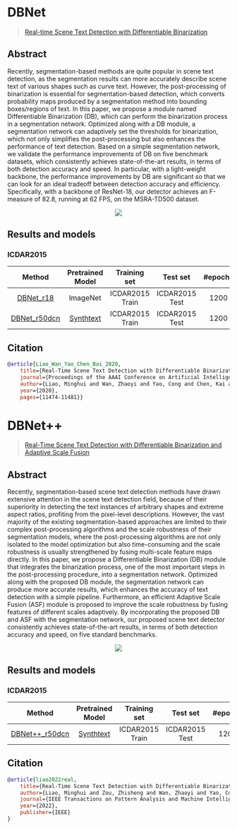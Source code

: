 # DBNet

> [Real-time Scene Text Detection with Differentiable Binarization](https://arxiv.org/abs/1911.08947)

<!-- [ALGORITHM] -->
## Abstract

Recently, segmentation-based methods are quite popular in scene text detection, as the segmentation results can more accurately describe scene text of various shapes such as curve text. However, the post-processing of binarization is essential for segmentation-based detection, which converts probability maps produced by a segmentation method into bounding boxes/regions of text. In this paper, we propose a module named Differentiable Binarization (DB), which can perform the binarization process in a segmentation network. Optimized along with a DB module, a segmentation network can adaptively set the thresholds for binarization, which not only simplifies the post-processing but also enhances the performance of text detection. Based on a simple segmentation network, we validate the performance improvements of DB on five benchmark datasets, which consistently achieves state-of-the-art results, in terms of both detection accuracy and speed. In particular, with a light-weight backbone, the performance improvements by DB are significant so that we can look for an ideal tradeoff between detection accuracy and efficiency. Specifically, with a backbone of ResNet-18, our detector achieves an F-measure of 82.8, running at 62 FPS, on the MSRA-TD500 dataset.

<div align=center>
<img src="https://user-images.githubusercontent.com/22607038/142791306-0da6db2a-20a6-4a68-b228-64ff275f67b3.png"/>
</div>

## Results and models

### ICDAR2015

|                                    Method                                     |                                                      Pretrained Model                                                      |  Training set   |    Test set    | #epochs | Test size | Recall | Precision | Hmean |                                                                                                                         Download                                                                                                                          |
| :---------------------------------------------------------------------------: | :------------------------------------------------------------------------------------------------------------------------: | :-------------: | :------------: | :-----: | :-------: | :----: | :-------: | :---: | :-------------------------------------------------------------------------------------------------------------------------------------------------------------------------------------------------------------------------------------------------------: |
|     [DBNet_r18](/configs/textdet/dbnet/dbnet_r18_fpnc_1200e_icdar2015.py)     |                                                          ImageNet                                                          | ICDAR2015 Train | ICDAR2015 Test |  1200   |    736    | 0.731  |   0.871   | 0.795 |      [model](https://download.openmmlab.com/mmocr/textdet/dbnet/dbnet_r18_fpnc_sbn_1200e_icdar2015_20210329-ba3ab597.pth) \| [log](https://download.openmmlab.com/mmocr/textdet/dbnet/dbnet_r18_fpnc_sbn_1200e_icdar2015_20210329-ba3ab597.log.json)      |
| [DBNet_r50dcn](/configs/textdet/dbnet/dbnet_r50dcnv2_fpnc_1200e_icdar2015.py) | [Synthtext](https://download.openmmlab.com/mmocr/textdet/dbnet/dbnet_r50dcnv2_fpnc_sbn_2e_synthtext_20210325-aa96e477.pth) | ICDAR2015 Train | ICDAR2015 Test |  1200   |   1024    | 0.814  |   0.868   | 0.840 | [model](https://download.openmmlab.com/mmocr/textdet/dbnet/dbnet_r50dcnv2_fpnc_sbn_1200e_icdar2015_20211025-9fe3b590.pth) \| [log](https://download.openmmlab.com/mmocr/textdet/dbnet/dbnet_r50dcnv2_fpnc_sbn_1200e_icdar2015_20211025-9fe3b590.log.json) |

## Citation

```bibtex
@article{Liao_Wan_Yao_Chen_Bai_2020,
    title={Real-Time Scene Text Detection with Differentiable Binarization},
    journal={Proceedings of the AAAI Conference on Artificial Intelligence},
    author={Liao, Minghui and Wan, Zhaoyi and Yao, Cong and Chen, Kai and Bai, Xiang},
    year={2020},
    pages={11474-11481}}
```

# DBNet++

> [Real-Time Scene Text Detection with Differentiable Binarization and Adaptive Scale Fusion](https://arxiv.org/abs/2202.10304)

<!-- [ALGORITHM] -->

## Abstract

Recently, segmentation-based scene text detection methods have drawn extensive attention in the scene text detection field, because of their superiority in detecting the text instances of arbitrary shapes and extreme aspect ratios, profiting from the pixel-level descriptions. However, the vast majority of the existing segmentation-based approaches are limited to their complex post-processing algorithms and the scale robustness of their segmentation models, where the post-processing algorithms are not only isolated to the model optimization but also time-consuming and the scale robustness is usually strengthened by fusing multi-scale feature maps directly. In this paper, we propose a Differentiable Binarization (DB) module that integrates the binarization process, one of the most important steps in the post-processing procedure, into a segmentation network. Optimized along with the proposed DB module, the segmentation network can produce more accurate results, which enhances the accuracy of text detection with a simple pipeline. Furthermore, an efficient Adaptive Scale Fusion (ASF) module is proposed to improve the scale robustness by fusing features of different scales adaptively. By incorporating the proposed DB and ASF with the segmentation network, our proposed scene text detector consistently achieves state-of-the-art results, in terms of both detection accuracy and speed, on five standard benchmarks.

<div align=center>
<img src="https://user-images.githubusercontent.com/45810070/166850828-f1e48c25-4a0f-429d-ae54-6997ed25c062.png"/>
</div>

## Results and models

### ICDAR2015

|                                    Method                                     |                                                      Pretrained Model                                                      |  Training set   |    Test set    | #epochs | Test size | Recall | Precision | Hmean |                                                                                                                         Download                                                                                                                          |
| :---------------------------------------------------------------------------: | :------------------------------------------------------------------------------------------------------------------------: | :-------------: | :------------: | :-----: | :-------: | :----: | :-------: | :---: | :-------------------------------------------------------------------------------------------------------------------------------------------------------------------------------------------------------------------------------------------------------: |
| [DBNet++_r50dcn](/configs/textdet/dbnet/dbnetpp_r50dcnv2_fpnc_1200e_icdar2015.py) | [Synthtext]() | ICDAR2015 Train | ICDAR2015 Test |  1200   |   1024    | 0.822  |   0.901   | 0.860 | [model]() \| [log]() |

## Citation

```bibtex
@article{liao2022real,
    title={Real-Time Scene Text Detection with Differentiable Binarization and Adaptive Scale Fusion},
    author={Liao, Minghui and Zou, Zhisheng and Wan, Zhaoyi and Yao, Cong and Bai, Xiang},
    journal={IEEE Transactions on Pattern Analysis and Machine Intelligence},
    year={2022},
    publisher={IEEE}
}
